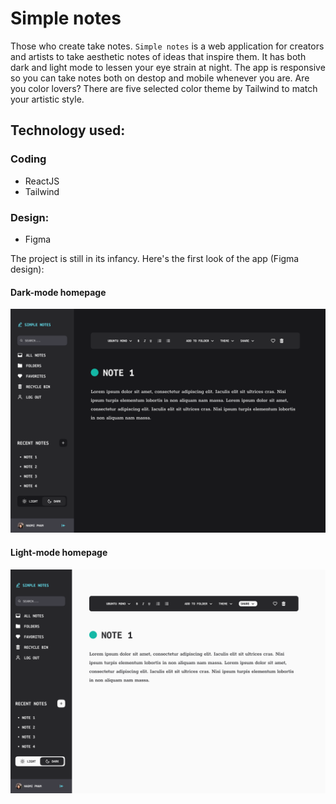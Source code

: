 # Simple notes

Those who create take notes. `Simple notes` is a web application for creators and artists to take aesthetic notes of ideas that inspire them. It has both dark and light mode to lessen your eye strain at night. The app is responsive so you can take notes both on destop and mobile whenever you are. Are you color lovers? There are five selected color theme by Tailwind to match your artistic style. 

## Technology used: 

### Coding
- ReactJS
- Tailwind

### Design: 
- Figma

The project is still in its infancy. Here's the first look of the app (Figma design):

#### Dark-mode homepage

![Editor-dark](https://github.com/naomi-pham/simple-notes/blob/2edd85b8089da02b3758cbb8c9e734f62d74973f/images/%23editor%20(2).png)

#### Light-mode homepage

![Editor-light](https://github.com/naomi-pham/simple-notes/blob/3fe7801c3c5b08a4f5c9ac45eb745b9769d10a51/images/%23editor%20(3).png)
